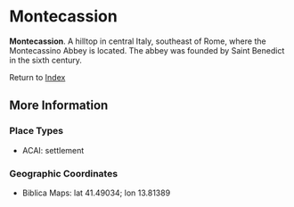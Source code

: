 # Montecassion
**Montecassion**. 
A hilltop in central Italy, southeast of Rome, where the Montecassino Abbey is located. The abbey was founded by Saint Benedict in the sixth century. 








Return to [Index](00-Index.md)

## More Information

### Place Types

* ACAI: settlement



### Geographic Coordinates

* Biblica Maps: lat 41.49034; lon 13.81389




